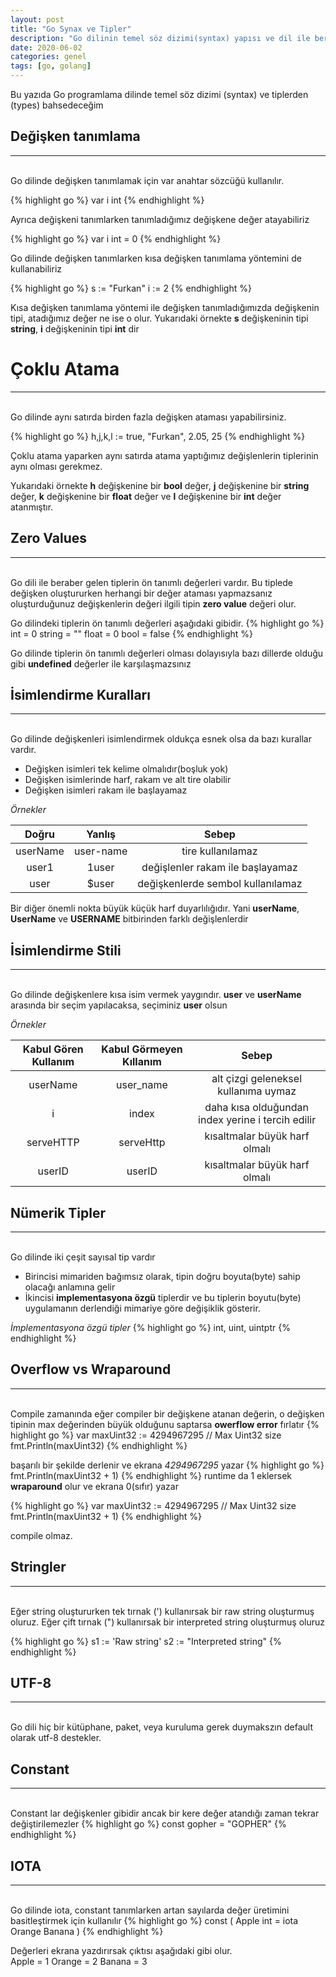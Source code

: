 ```yaml
---
layout: post
title: "Go Synax ve Tipler"
description: "Go dilinin temel söz dizimi(syntax) yapısı ve dil ile beraber gelen tipler(types)" 
date: 2020-06-02
categories: genel
tags: [go, golang]
---
```


Bu yazıda Go programlama dilinde temel söz dizimi (syntax) ve tiplerden (types) bahsedeceğim 

## Değişken tanımlama
***
<br>Go dilinde değişken tanımlamak için var anahtar sözcüğü kullanılır.

{% highlight go %}
var i int
{% endhighlight %}

Ayrıca değişkeni tanımlarken tanımladığımız değişkene değer atayabiliriz

{% highlight go %}
var i int = 0
{% endhighlight %}

Go dilinde değişken tanımlarken kısa değişken tanımlama yöntemini de kullanabiliriz

{% highlight go %}
s := "Furkan"
i := 2
{% endhighlight %}

Kısa değişken tanımlama yöntemi ile değişken tanımladığımızda değişkenin tipi, atadığımız değer ne ise o olur. 
Yukarıdaki örnekte **s** değişkeninin tipi **string**, **i** değişkeninin tipi **int** dir

# Çoklu Atama
***
<br>Go dilinde aynı satırda birden fazla değişken ataması yapabilirsiniz.

{% highlight go %}
h,j,k,l := true, "Furkan", 2.05, 25
{% endhighlight %}

Çoklu atama yaparken aynı satırda atama yaptığımız değişlenlerin tiplerinin aynı olması gerekmez.  
  
Yukarıdaki örnekte **h** değişkenine bir **bool** değer, **j** değişkenine bir **string** değer, **k** değişkenine bir **float** değer ve **l** değişkenine bir **int** değer atanmıştır.

## Zero Values
***
<br>Go dili ile beraber gelen tiplerin ön tanımlı değerleri vardır. Bu tiplede değişken oluştururken herhangi bir değer ataması yapmazsanız oluşturduğunuz değişkenlerin değeri ilgili tipin **zero value** değeri olur.  

Go dilindeki tiplerin ön tanımlı değerleri aşağıdaki gibidir.
{% highlight go %}
int = 0
string = ""
float = 0
bool = false
{% endhighlight %}

Go dilinde tiplerin ön tanımlı değerleri olması dolayısıyla bazı dillerde olduğu gibi **undefined** değerler ile karşılaşmazsınız

## İsimlendirme Kuralları
***
<br>Go dilinde değişkenleri isimlendirmek oldukça esnek olsa da bazı kurallar vardır.

- Değişken isimleri tek kelime olmalıdır(boşluk yok)
- Değişken isimlerinde harf, rakam ve alt tire olabilir
- Değişken isimleri rakam ile başlayamaz

*Örnekler*

| Doğru   |      Yanlış    |  Sebep                            |
|:-------:|:-------------:|:---------------------------------:|
| userName |  user-name    | tire kullanılamaz                 |
| user1    |  1user        | değişlenler rakam ile başlayamaz  |
| user     |  $user        | değişkenlerde sembol kullanılamaz |

Bir diğer önemli nokta büyük küçük harf duyarlılığıdır. Yani **userName**, **UserName** ve **USERNAME** bitbirinden farklı değişlenlerdir

## İsimlendirme Stili
***
<br>Go dilinde değişkenlere kısa isim vermek yaygındır. **user** ve **userName** arasında bir seçim yapılacaksa, seçiminiz **user** olsun

*Örnekler*

| Kabul Gören Kullanım     |      Kabul Görmeyen Kıllanım   |   Sebep                                          | 
|:------------------------:|:-----------------------------:|:-------------------------------------------------:|
| userName                 |  user_name                    | alt çizgi geleneksel kullanıma uymaz              |
| i                        |  index                        | daha kısa olduğundan index yerine i tercih edilir |
| serveHTTP                |  serveHttp                    | kısaltmalar büyük harf olmalı                     |
| userID                   |  userID                       | kısaltmalar büyük harf olmalı                     |

## Nümerik Tipler
***
<br>Go dilinde iki çeşit sayısal tip vardır

- Birincisi mimariden bağımsız olarak, tipin doğru boyuta(byte) sahip olacağı anlamına gelir
- İkincisi **implementasyona özgü** tiplerdir ve bu tiplerin boyutu(byte) uygulamanın derlendiği
mimariye göre değişiklik gösterir.

*İmplementasyona özgü tipler*
{% highlight go %}
int, uint, uintptr
{% endhighlight %}

## Overflow vs Wraparound
***
<br>Compile zamanında eğer compiler bir değişkene atanan değerin, o değişken tipinin max değerinden büyük olduğunu saptarsa 
**owerflow error** fırlatır
{% highlight go %}
var maxUint32 := 4294967295 // Max Uint32 size
fmt.Println(maxUint32)
{% endhighlight %}

başarılı bir şekilde derlenir ve ekrana *4294967295* yazar 
{% highlight go %}
fmt.Println(maxUint32 + 1)
{% endhighlight %}
runtime da  1 eklersek **wraparound** olur ve ekrana 0(sıfır) yazar

{% highlight go %}
var maxUint32 := 4294967295 // Max Uint32 size
fmt.Println(maxUint32 + 1)
{% endhighlight %}

compile olmaz.

## Stringler
***
<br>Eğer string oluştururken tek tırnak (') kullanırsak bir raw string oluşturmuş oluruz.
Eğer çift tırnak (") kullanırsak bir interpreted string oluşturmuş oluruz

{% highlight go %}
s1 := 'Raw string'
s2 := "Interpreted string"
{% endhighlight %}

## UTF-8
***
<br>Go dili hiç bir kütüphane, paket, veya kuruluma gerek duymakszın default olarak utf-8 destekler.

## Constant
***
<br>Constant lar değişkenler gibidir ancak bir kere değer atandığı zaman tekrar değiştirilemezler
{% highlight go %}
const gopher = "GOPHER"
{% endhighlight %}

## IOTA
***
<br>Go dilinde iota, constant tanımlarken artan sayılarda değer üretimini basitleştirmek için kullanılır
{% highlight go %}
const (
	Apple int = iota
	Orange
	Banana
)
{% endhighlight %}

Değerleri ekrana yazdırırsak çıktısı aşağıdaki gibi olur.   
Apple = 1
Orange = 2
Banana = 3